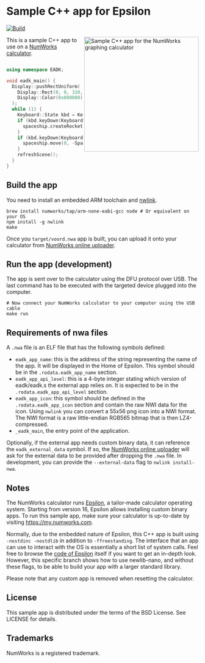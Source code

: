 # Sample C++ app for Epsilon

[![Build](https://github.com/numworks/epsilon-sample-app-cpp/actions/workflows/build.yml/badge.svg)](https://github.com/numworks/epsilon-sample-app-cpp/actions/workflows/build.yml)

<img src="/doc/screenshots.gif?raw=true" alt="Sample C++ app for the NumWorks graphing calculator" width="300" align="right">

This is a sample C++ app to use on a [NumWorks calculator](https://www.numworks.com).

```cpp

using namespace EADK;

void eadk_main() {
  Display::pushRectUniform(
    Display::Rect(0, 0, 320, 240),
    Display::Color(0x000000)
  );
  while (1) {
    Keyboard::State kbd = Keyboard::scan();
    if (kbd.keyDown(Keyboard::Key::OK)) {
      spaceship.createRockets();
    }
    if (kbd.keyDown(Keyboard::Key::Up)) {
      spaceship.move(0, -Spaceship::k_step);
    }
    refreshScene();
  }
}
```

## Build the app

You need to install an embedded ARM toolchain and [nwlink](https://www.npmjs.com/package/nwlink).

```shell
brew install numworks/tap/arm-none-eabi-gcc node # Or equivalent on your OS
npm install -g nwlink
make
```

Once you `target/voord.nwa` app is built, you can upload it onto your calculator from [NumWorks online uploader](https://my.numworks.com/apps).

## Run the app (development)

The app is sent over to the calculator using the DFU protocol over USB.
The last command has to be executed with the targeted device plugged into the computer.

```shell
# Now connect your NumWorks calculator to your computer using the USB cable
make run
```

## Requirements of nwa files

A `.nwa` file is an ELF file that has the following symbols defined:
- `eadk_app_name`: this is the address of the string representing the name of the app. It will be displayed in the Home of Epsilon. This symbol should be in the `.rodata.eadk_app_name` section.
- `eadk_app_api_level`: this is a 4-byte integer stating which version of eadk/eadk.s the external app relies on.  It is expected to be in the `.rodata.eadk_app_api_level` section.
- `eadk_app_icon`: this symbol should be defined in the `.rodata.eadk_app_icon` section and contain the raw NWI data for the icon. Using `nwlink` you can convert a 55x56 png icon into a NWI format. The NWI format is a raw little-endian RGB565 bitmap that is then LZ4-compressed.
- `_eadk_main`, the entry point of the application.

Optionally, if the external app needs custom binary data, it can reference the `eadk_external_data` symbol. If so, the [NumWorks online uploader](https://my.numworks.com/apps) will ask for the external data to be provided after dropping the `.nwa` file. In development, you can provide the `--external-data` flag to `nwlink install-nwa`.

## Notes

The NumWorks calculator runs [Epsilon](http://github.com/numworks/epsilon), a tailor-made calculator operating system. Starting from version 16, Epsilon allows installing custom binary apps. To run this sample app, make sure your calculator is up-to-date by visiting <https://my.numworks.com>.

Normally, due to the embedded nature of Epsilon, this C++ app is built using `-nostdinc -nostdlib` in addition to `-ffreestanding`. The interface that an app can use to interact with the OS is essentially a short list of system calls. Feel free to browse the [code of Epsilon](http://github.com/numworks/epsilon) itself if you want to get an in-depth look.
However, this specific branch shows how to use newlib-nano, and without these flags, to be able to build your app with a larger standard library. 

Please note that any custom app is removed when resetting the calculator.

## License

This sample app is distributed under the terms of the BSD License. See LICENSE for details.

## Trademarks

NumWorks is a registered trademark.
